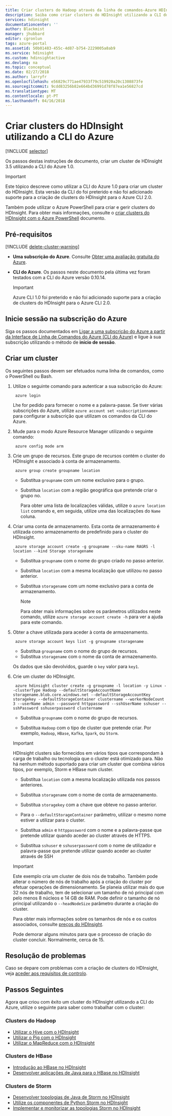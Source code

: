 ```yaml
---
title: Criar clusters do Hadoop através da linha de comandos-Azure HDInsight | Microsoft Docs
description: Saiba como criar clusters do HDInsight utilizando a CLI do Azure de várias plataformas 1.0.
services: hdinsight
documentationcenter: ''
author: Blackmist
manager: jhubbard
editor: cgronlun
tags: azure-portal
ms.assetid: 50b01483-455c-4d87-b754-2229005a8ab9
ms.service: hdinsight
ms.custom: hdinsightactive
ms.devlang: na
ms.topic: conceptual
ms.date: 02/27/2018
ms.author: larryfr
ms.openlocfilehash: e56829c771ae47933f79c519920a20c1308873fe
ms.sourcegitcommit: 9cdd83256b82e664bd36991d78f87ea1e56827cd
ms.translationtype: MT
ms.contentlocale: pt-PT
ms.lasthandoff: 04/16/2018
---
```

# <a name="create-hdinsight-clusters-using-the-azure-cli"></a>Criar clusters do HDInsight utilizando a CLI do Azure

[!INCLUDE [selector](../../includes/hdinsight-create-linux-cluster-selector.md)]

Os passos destas instruções de documento, criar um cluster de HDInsight 3.5 utilizando a CLI do Azure 1.0.

> [!IMPORTANT]
> Este tópico descreve como utilizar a CLI do Azure 1.0 para criar um cluster do HDInsight. Esta versão da CLI do foi preterido e não foi adicionado suporte para a criação de clusters do HDInsight para o Azure CLI 2.0.
>
> Também pode utilizar o Azure PowerShell para criar e gerir clusters do HDInsight. Para obter mais informações, consulte o [criar clusters do HDInsight com o Azure PowerShell](hdinsight-hadoop-create-linux-clusters-azure-powershell.md) documento.

## <a name="prerequisites"></a>Pré-requisitos

[!INCLUDE [delete-cluster-warning](../../includes/hdinsight-delete-cluster-warning.md)]

* **Uma subscrição do Azure**. Consulte [Obter uma avaliação gratuita do Azure](https://azure.microsoft.com/documentation/videos/get-azure-free-trial-for-testing-hadoop-in-hdinsight/).

* **CLI do Azure**. Os passos neste documento pela última vez foram testados com a CLI do Azure versão 0.10.14.

    > [!IMPORTANT]
    > Azure CLI 1.0 foi preterido e não foi adicionado suporte para a criação de clusters do HDInsight para o Azure CLI 2.0.

## <a name="log-in-to-your-azure-subscription"></a>Inicie sessão na subscrição do Azure

Siga os passos documentados em [Ligar a uma subscrição do Azure a partir da Interface de Linha de Comandos do Azure (CLI do Azure)](/cli/azure/authenticate-azure-cli) e ligue à sua subscrição utilizando o método de **início de sessão**.

## <a name="create-a-cluster"></a>Criar um cluster

Os seguintes passos devem ser efetuados numa linha de comandos, como o PowerShell ou Bash.

1. Utilize o seguinte comando para autenticar a sua subscrição do Azure:

        azure login

    Lhe for pedido para fornecer o nome e a palavra-passe. Se tiver várias subscrições do Azure, utilize `azure account set <subscriptionname>` para configurar a subscrição que utilizam os comandos da CLI do Azure.

2. Mude para o modo Azure Resource Manager utilizando o seguinte comando:

        azure config mode arm

3. Crie um grupo de recursos. Este grupo de recursos contém o cluster do HDInsight e associado à conta de armazenamento.

        azure group create groupname location

    * Substitua `groupname` com um nome exclusivo para o grupo.

    * Substitua `location` com a região geográfica que pretende criar o grupo no.

       Para obter uma lista de localizações válidas, utilize o `azure location list` comando e, em seguida, utilize uma das localizações do `Name` coluna.

4. Criar uma conta de armazenamento. Esta conta de armazenamento é utilizada como armazenamento de predefinido para o cluster do HDInsight.

        azure storage account create -g groupname --sku-name RAGRS -l location --kind Storage storagename

    * Substitua `groupname` com o nome do grupo criado no passo anterior.

    * Substitua `location` com a mesma localização que utilizou no passo anterior.

    * Substitua `storagename` com um nome exclusivo para a conta de armazenamento.

        > [!NOTE]
        > Para obter mais informações sobre os parâmetros utilizados neste comando, utilize `azure storage account create -h` para ver a ajuda para este comando.

5. Obter a chave utilizada para aceder à conta de armazenamento.

        azure storage account keys list -g groupname storagename

    * Substitua `groupname` com o nome do grupo de recursos.
    * Substitua `storagename` com o nome da conta de armazenamento.

     Os dados que são devolvidos, guarde o `key` valor para `key1`.

6. Crie um cluster do HDInsight.

        azure hdinsight cluster create -g groupname -l location -y Linux --clusterType Hadoop --defaultStorageAccountName storagename.blob.core.windows.net --defaultStorageAccountKey storagekey --defaultStorageContainer clustername --workerNodeCount 3 --userName admin --password httppassword --sshUserName sshuser --sshPassword sshuserpassword clustername

    * Substitua `groupname` com o nome do grupo de recursos.

    * Substitua `Hadoop` com o tipo de cluster que pretende criar. Por exemplo, `Hadoop`, `HBase`, `Kafka`, `Spark`, ou `Storm`.

     > [!IMPORTANT]
     > HDInsight clusters são fornecidos em vários tipos que correspondam à carga de trabalho ou tecnologia que o cluster está otimizado para. Não há nenhum método suportado para criar um cluster que combina vários tipos, por exemplo, Storm e HBase num cluster.

    * Substitua `location` com a mesma localização utilizada nos passos anteriores.

    * Substitua `storagename` com o nome de conta de armazenamento.

    * Substitua `storagekey` com a chave que obteve no passo anterior.

    * Para o `--defaultStorageContainer` parâmetro, utilizar o mesmo nome estiver a utilizar para o cluster.

    * Substitua `admin` e `httppassword` com o nome e a palavra-passe que pretende utilizar quando aceder ao cluster através de HTTPS.

    * Substitua `sshuser` e `sshuserpassword` com o nome de utilizador e palavra-passe que pretende utilizar quando aceder ao cluster através de SSH

    > [!IMPORTANT]
    > Este exemplo cria um cluster de dois nós de trabalho. Também pode alterar o número de nós de trabalho após a criação do cluster por efetuar operações de dimensionamento. Se planeia utilizar mais do que 32 nós de trabalho, tem de selecionar um tamanho de nó principal com pelo menos 8 núcleos e 14 GB de RAM. Pode definir o tamanho de nó principal utilizando o `--headNodeSize` parâmetro durante a criação do cluster.
    >
    > Para obter mais informações sobre os tamanhos de nós e os custos associados, consulte [preços do HDInsight](https://azure.microsoft.com/pricing/details/hdinsight/).

    Pode demorar alguns minutos para que o processo de criação do cluster concluir. Normalmente, cerca de 15.

## <a name="troubleshoot"></a>Resolução de problemas

Caso se depare com problemas com a criação de clusters do HDInsight, veja [aceder aos requisitos de controlo](hdinsight-administer-use-portal-linux.md#create-clusters).

## <a name="next-steps"></a>Passos Seguintes

Agora que criou com êxito um cluster do HDInsight utilizando a CLI do Azure, utilize o seguinte para saber como trabalhar com o cluster:

### <a name="hadoop-clusters"></a>Clusters do Hadoop

* [Utilizar o Hive com o HDInsight](hadoop/hdinsight-use-hive.md)
* [Utilizar o Pig com o HDInsight](hadoop/hdinsight-use-pig.md)
* [Utilizar o MapReduce com o HDInsight](hadoop/hdinsight-use-mapreduce.md)

### <a name="hbase-clusters"></a>Clusters de HBase

* [Introdução ao HBase no HDInsight](hbase/apache-hbase-tutorial-get-started-linux.md)
* [Desenvolver aplicações de Java para o HBase no HDInsight](hbase/apache-hbase-build-java-maven-linux.md)

### <a name="storm-clusters"></a>Clusters de Storm

* [Desenvolver topologias de Java de Storm no HDInsight](storm/apache-storm-develop-java-topology.md)
* [Utilize os componentes de Python Storm no HDInsight](storm/apache-storm-develop-python-topology.md)
* [Implementar e monitorizar as topologias Storm no HDInsight](storm/apache-storm-deploy-monitor-topology-linux.md)
